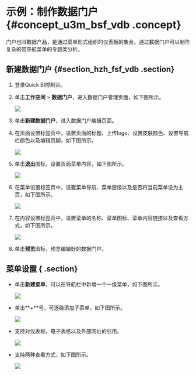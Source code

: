 # 示例：制作数据门户 {#concept_u3m_bsf_vdb .concept}

门户也叫数据产品，是通过菜单形式组织的仪表板的集合。通过数据门户可以制作复杂的带导航菜单的专题类分析。

## 新建数据门户 {#section_hzh_fsf_vdb .section}

1.  登录Quick BI控制台。
2.  单击**工作空间** \> **数据门户**，进入数据门户管理页面，如下图所示。

    ![](http://static-aliyun-doc.oss-cn-hangzhou.aliyuncs.com/assets/img/9148/15363089111900_zh-CN.png)

3.  单击**新建数据门户**，进入数据门户编辑页面。
4.  在页面设置标签页中，设置页面的标题、上传logo、设置皮肤颜色、设置导航栏颜色以及编辑页脚，如下图所示。

    ![](http://static-aliyun-doc.oss-cn-hangzhou.aliyuncs.com/assets/img/9148/15363089111904_zh-CN.png)

5.  单击**退出**图标，设置页面菜单内容，如下图所示。

    ![](http://static-aliyun-doc.oss-cn-hangzhou.aliyuncs.com/assets/img/9148/15363089111905_zh-CN.png)

6.  在菜单设置标签页中，设置菜单导航、菜单层级以及是否将当前菜单设为主页，如下图所示。

    ![](http://static-aliyun-doc.oss-cn-hangzhou.aliyuncs.com/assets/img/9148/15363089121907_zh-CN.png)

7.  在内容设置标签页中，设置菜单的名称、菜单图标、菜单内容链接以及查看方式，如下图所示。

    ![](http://static-aliyun-doc.oss-cn-hangzhou.aliyuncs.com/assets/img/9148/15363089121908_zh-CN.png)

8.  单击**预览**图标，预览编辑好的数据门户。

## 菜单设置 { .section}

-   单击**新建菜单**，可以在导航栏中新增一个一级菜单，如下图所示。

    ![](http://static-aliyun-doc.oss-cn-hangzhou.aliyuncs.com/assets/img/9148/15363089121909_zh-CN.png)

-   单击**+**号，可逐级添加子菜单，如下图所示。

    ![](http://static-aliyun-doc.oss-cn-hangzhou.aliyuncs.com/assets/img/9148/15363089121910_zh-CN.png)

-   支持对仪表板、电子表格以及外部网址的引用。

    ![](http://static-aliyun-doc.oss-cn-hangzhou.aliyuncs.com/assets/img/9148/15363089121911_zh-CN.png)

-   支持两种查看方式，如下图所示。

    ![](http://static-aliyun-doc.oss-cn-hangzhou.aliyuncs.com/assets/img/9148/15363089131912_zh-CN.png)


